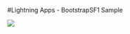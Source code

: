 #Lightning Apps - BootstrapSF1 Sample  

<img src="http://f.st-hatena.com/images/fotolife/t/tyoshikawa1106/20141029/20141029000154.png" />
